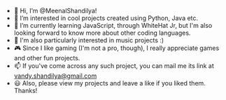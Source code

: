 - 👋 Hi, I’m @MeenalShandilya!
- 👀 I’m interested in cool projects created using Python, Java etc.
- 🌱 I’m currently learning JavaScript, through WhiteHat Jr, but I'm also looking forward to know more about other coding languages.
- 🎵 I'm also particularly interested in music projects :)
- 🎮 Since I like gaming (I'm not a pro, though), I really appreciate games and other fun projects.
- 📫 If you've come across any such project, you can mail me its link at vandy.shandilya@gmail.com
- 😃 Also, please view my projects and leave a like if you liked them. Thanks!

<!---
MeenalShandilya/MeenalShandilya is a ✨ special ✨ repository because its `README.md` (this file) appears on your GitHub profile.
You can click the Preview link to take a look at your changes.
--->
